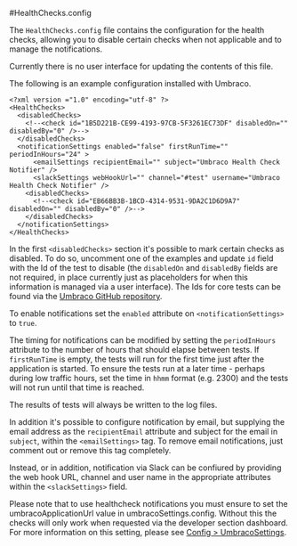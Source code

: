 #HealthChecks.config

The `HealthChecks.config` file contains the configuration for the health checks, allowing you to disable certain checks when not applicable and to manage the notifications.

Currently there is no user interface for updating the contents of this file.

The following is an example configuration installed with Umbraco.

	<?xml version ="1.0" encoding="utf-8" ?>
	<HealthChecks>
	  <disabledChecks>
		<!--<check id="1B5D221B-CE99-4193-97CB-5F3261EC73DF" disabledOn="" disabledBy="0" />-->
	  </disabledChecks>
	  <notificationSettings enabled="false" firstRunTime="" periodInHours="24" >
		  <emailSettings recipientEmail="" subject="Umbraco Health Check Notifier" />
		  <slackSettings webHookUrl="" channel="#test" username="Umbraco Health Check Notifier" />
		<disabledChecks>
		  <!--<check id="EB66BB3B-1BCD-4314-9531-9DA2C1D6D9A7" disabledOn="" disabledBy="0" />-->
		</disabledChecks>    
	  </notificationSettings>
	</HealthChecks> 
	
In the first `<disabledChecks>` section it's possible to mark certain checks as disabled.  To do so, uncomment one of the examples and update `id` field with the Id of the test to disable (the `disabledOn` and `disabledBy` fields are not required, in place currently just as placeholders for when this information is managed via a user interface).  The Ids for core tests can be found via the [Umbraco GitHub repository](https://github.com/umbraco/Umbraco-CMS/tree/dev-v7/src/Umbraco.Web/HealthCheck/Checks).

To enable notifications set the `enabled` attribute on `<notificationSettings>` to `true`.

The timing for notifications can be modified by setting the `periodInHours` attribute to the number of hours that should elapse between tests.  If `firstRunTime` is empty, the tests will run for the first time just after the application is started.  To ensure the tests run at a later time - perhaps during low traffic hours, set the time in `hhmm` format (e.g. 2300) and the tests will not run until that time is reached.

The results of tests will always be written to the log files.

In addition it's possible to configure notification by email, but supplying the email address as the `recipientEmail` attribute and subject for the email in `subject`, within the `<emailSettings>` tag.  To remove email notifications, just comment out or remove this tag completely.

Instead, or in addition, notification via Slack can be confiured by providing the web hook URL, channel and user name in the appropriate attributes within the `<slackSettings>` field.

Please note that to use healthcheck notifications you must ensure to set the umbracoApplicationUrl value in umbracoSettings.config.  Without this the checks will only work when requested via the developer section dashboard.  For more information on this setting, please see [Config > UmbracoSettings](../config/umbracosettings/index.md#web-routing).
